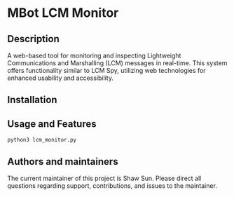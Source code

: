 # MBot LCM Monitor

## Description
A web-based tool for monitoring and inspecting Lightweight Communications and Marshalling (LCM) messages in real-time. This system offers functionality similar to LCM Spy, utilizing web technologies for enhanced usability and accessibility.

## Installation


## Usage and Features
```python3
python3 lcm_monitor.py
```

## Authors and maintainers
The current maintainer of this project is Shaw Sun. Please direct all questions regarding support, contributions, and issues to the maintainer. 